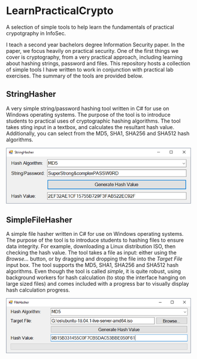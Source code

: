 # LearnPracticalCrypto

A selection of simple tools to help learn the fundamentals of practical crypotgraphy in InfoSec. 

I teach a second year bachelors degree Information Security paper. In the paper, we focus heavily on practical security. One of the first things we cover is cryptography, from a very practical approach, including learning about hashing strings, password and files. This repository hosts a collection of simple tools I have written to work in conjunction with practical lab exercises. The summary of the tools are provided below.

## StringHasher

A very simple string/password hashing tool written in C# for use on Windows operating systems. The purpose of the tool is to introduce students to practical uses of cryptographic hashing algorithms. The tool takes sting input in a textbox, and calculates the resultant hash value. Additionally, you can select from the MD5, SHA1, SHA256 and SHA512 hash algorithms.

![Screenshot of the StringHasher application](resources/StringHasher.png)

## SimpleFileHasher

A simple file hasher written in C# for use on Windows operating systems. The purpose of the tool is to introduce students to hashing files to ensure data integrity. For example, downloading a Linux distribution ISO, then checking the hash value. The tool takes a file as input: either using the _Browse..._ button, or by dragging and dropping the file into the _Target File_ input box. The tool supports the MD5, SHA1, SHA256 and SHA512 hash algorithms. Even though the tool is called _simple_, it is quite robust, using background workers for hash calculation (to stop the interface hanging on large sized files) and comes included with a progress bar to visually display hash calculation progress.

![Screenshot of the SimpleFileHasher application](resources/SimpleFileHasher.png)
